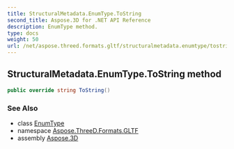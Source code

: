 ```yaml
---
title: StructuralMetadata.EnumType.ToString
second_title: Aspose.3D for .NET API Reference
description: EnumType method. 
type: docs
weight: 50
url: /net/aspose.threed.formats.gltf/structuralmetadata.enumtype/tostring/
---
```

## StructuralMetadata.EnumType.ToString method

```csharp
public override string ToString()
```

### See Also

* class [EnumType](../)
* namespace [Aspose.ThreeD.Formats.GLTF](../../structuralmetadata.enumtype/)
* assembly [Aspose.3D](../../../)


